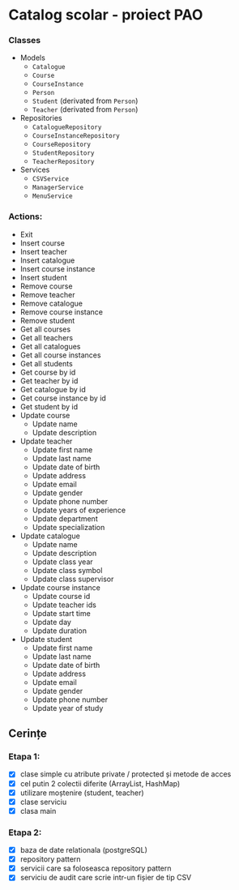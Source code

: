 # Catalog scolar - proiect PAO

### Classes

- Models
  - `Catalogue`
  - `Course`
  - `CourseInstance`
  - `Person`
  - `Student` (derivated from `Person`)
  - `Teacher` (derivated from `Person`)
- Repositories
  - `CatalogueRepository`
  - `CourseInstanceRepository`
  - `CourseRepository`
  - `StudentRepository`
  - `TeacherRepository`
- Services
  - `CSVService`
  - `ManagerService`
  - `MenuService`

### Actions:

- Exit
- Insert course
- Insert teacher
- Insert catalogue
- Insert course instance
- Insert student
- Remove course
- Remove teacher
- Remove catalogue
- Remove course instance
- Remove student
- Get all courses
- Get all teachers
- Get all catalogues
- Get all course instances
- Get all students
- Get course by id
- Get teacher by id
- Get catalogue by id
- Get course instance by id
- Get student by id
- Update course
  - Update name
  - Update description
- Update teacher
  - Update first name
  - Update last name
  - Update date of birth
  - Update address
  - Update email
  - Update gender
  - Update phone number
  - Update years of experience
  - Update department
  - Update specialization
- Update catalogue
  - Update name
  - Update description
  - Update class year
  - Update class symbol
  - Update class supervisor
- Update course instance
  - Update course id
  - Update teacher ids
  - Update start time
  - Update day
  - Update duration
- Update student
  - Update first name
  - Update last name
  - Update date of birth
  - Update address
  - Update email
  - Update gender
  - Update phone number
  - Update year of study

## Cerințe

### Etapa 1:

- [x] clase simple cu atribute private / protected și metode de acces
- [x] cel putin 2 colectii diferite (ArrayList, HashMap)
- [x] utilizare moștenire (student, teacher)
- [x] clase serviciu
- [x] clasa main

### Etapa 2:

- [x] baza de date relationala (postgreSQL)
- [x] repository pattern
- [x] servicii care sa foloseasca repository pattern
- [x] serviciu de audit care scrie intr-un fișier de tip CSV
